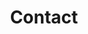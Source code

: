 ---
title: Contact
description: Find our contact details and throw a mail at us, follow us, chat with us...
banner: /img/background.jpg
---